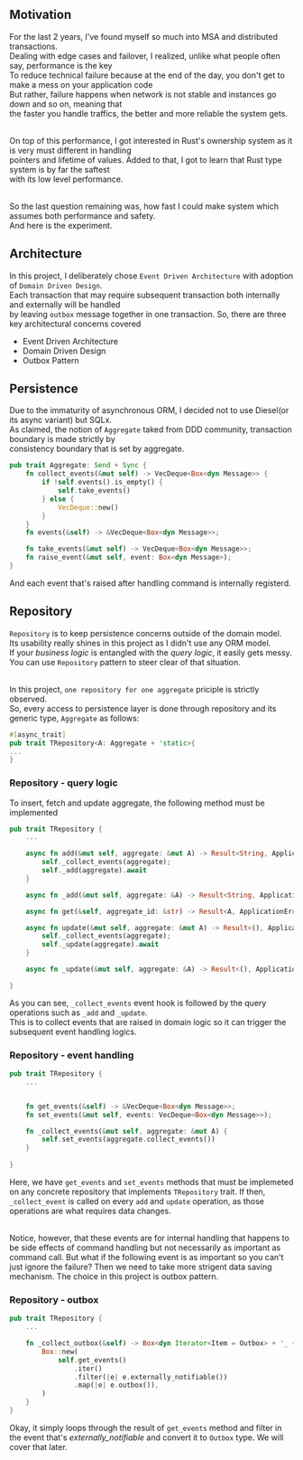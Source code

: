 ## Motivation
For the last 2 years, I've found myself so much into MSA and distributed transactions.<br>
Dealing with edge cases and failover, I realized, unlike what people often say, performance is the key<br>
To reduce technical failure because at the end of the day, you don't get to make a mess on your application code<br>
But rather, failure happens when network is not stable and instances go down and so on, meaning that<br>
the faster you handle traffics, the better and more reliable the system gets.<br><br>

On top of this performance, I got interested in Rust's ownership system as it is very must different in handling<br>
pointers and lifetime of values. Added to that, I got to learn that Rust type system is by far the saftest<br>
with its low level performance.<br><br>

So the last question remaining was, how fast I could make system which assumes both performance and safety.<br>
And here is the experiment.<br>

## Architecture
In this project, I deliberately chose `Event Driven Architecture` with adoption of `Domain Driven Design`.<br>
Each transaction that may require subsequent transaction both internally and externally will be handled<br>
by leaving `outbox` message together in one transaction. So, there are three key architectural concerns covered<br>
- Event Driven Architecture
- Domain Driven Design
- Outbox Pattern


## Persistence
Due to the immaturity of asynchronous ORM, I decided not to use Diesel(or its async variant) but SQLx.<br>
As claimed, the notion of `Aggregate` taked from DDD community, transaction boundary is made strictly by<br>
consistency boundary that is set by aggregate.
```rust
pub trait Aggregate: Send + Sync {
    fn collect_events(&mut self) -> VecDeque<Box<dyn Message>> {
        if !self.events().is_empty() {
            self.take_events()
        } else {
            VecDeque::new()
        }
    }
    fn events(&self) -> &VecDeque<Box<dyn Message>>;

    fn take_events(&mut self) -> VecDeque<Box<dyn Message>>;
    fn raise_event(&mut self, event: Box<dyn Message>);
}

```
And each event that's raised after handling command is internally registerd.
 

## Repository
`Repository` is to keep persistence concerns outside of the domain model.<br>
Its usability really shines in this project as I didn't use any ORM model.<br>
If your *business logic* is entangled with the *query logic*, it easily gets messy.<br>
You can use `Repository` pattern to steer clear of that situation.<br><br>

In this project, `one repository for one aggregate` priciple is strictly observed.<br>
So, every access to persistence layer is done through repository and its generic type, `Aggregate` as follows:
```rust
#[async_trait]
pub trait TRepository<A: Aggregate + 'static>{
...
}
```



### Repository - query logic
To insert, fetch and update aggregate, the following method must be implemented
```rust
pub trait TRepository {
    ...

    async fn add(&mut self, aggregate: &mut A) -> Result<String, ApplicationError> {
        self._collect_events(aggregate);
        self._add(aggregate).await
    }

    async fn _add(&mut self, aggregate: &A) -> Result<String, ApplicationError>;

    async fn get(&self, aggregate_id: &str) -> Result<A, ApplicationError>;

    async fn update(&mut self, aggregate: &mut A) -> Result<(), ApplicationError> {
        self._collect_events(aggregate);
        self._update(aggregate).await
    }

    async fn _update(&mut self, aggregate: &A) -> Result<(), ApplicationError>;

}
```
As you can see, `_collect_events` event hook is followed by the query operations such as `_add` and `_update`.<br>
This is to collect events that are raised in domain logic so it can trigger the subsequent event handling logics.<br>

### Repository - event handling
```rust
pub trait TRepository {
    ...


    fn get_events(&self) -> &VecDeque<Box<dyn Message>>;
    fn set_events(&mut self, events: VecDeque<Box<dyn Message>>);

    fn _collect_events(&mut self, aggregate: &mut A) {
        self.set_events(aggregate.collect_events())   
    }
    
}
```
Here, we have `get_events` and `set_events` methods that must be implemeted on any concrete repository that implements `TRepository` trait. If then, `_collect_event` is called on every `add` and `update` operation, as those operations are what requires data changes.<br><br>

Notice, however, that these events are for internal handling that happens to be side effects of command handling but not necessarily as important as command call. But what if the following event is as important so you can't just ignore the failure? Then we need to take more strigent data saving mechanism. The choice in this project is outbox pattern.

### Repository - outbox
```rust
pub trait TRepository {
    ...

    fn _collect_outbox(&self) -> Box<dyn Iterator<Item = Outbox> + '_ + Send> {
        Box::new(
            self.get_events()
                .iter()
                .filter(|e| e.externally_notifiable())
                .map(|e| e.outbox()),
        )
    }
}

```
Okay, it simply loops through the result of `get_events` method and filter in the event that's *externally_notifiable* and convert it to `Outbox` type. We will cover that later.










